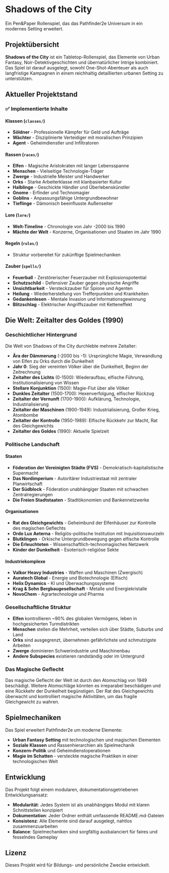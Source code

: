 # Shadows of the City

Ein Pen&Paper Rollenspiel, das das Pathfinder2e Universum in ein modernes Setting erweitert.

## Projektübersicht

**Shadows of the City** ist ein Tabletop-Rollenspiel, das Elemente von Urban Fantasy, Noir-Detektivgeschichten und übernatürlicher Intrige kombiniert. Das Spiel ist darauf ausgelegt, sowohl One-Shot-Abenteuer als auch langfristige Kampagnen in einem reichhaltig detaillierten urbanen Setting zu unterstützen.

## Aktueller Projektstand

### ✅ Implementierte Inhalte

#### **Klassen** (`classes/`)
- **Söldner** - Professionelle Kämpfer für Geld und Aufträge
- **Wächter** - Disziplinierte Verteidiger mit moralischen Prinzipien  
- **Agent** - Geheimdienstler und Infiltratoren

#### **Rassen** (`races/`)
- **Elfen** - Magische Aristokraten mit langer Lebensspanne
- **Menschen** - Vielseitige Technologie-Träger
- **Zwerge** - Industrielle Meister und Handwerker
- **Orks** - Starke Arbeiterklasse mit klanbasierter Kultur
- **Halblinge** - Geschickte Händler und Überlebenskünstler
- **Gnome** - Erfinder und Technomagier
- **Goblins** - Anpassungsfähige Untergrundbewohner
- **Tieflinge** - Dämonisch beeinflusste Außenseiter

#### **Lore** (`lore/`)
- **Welt-Timeline** - Chronologie von Jahr -2000 bis 1990
- **Mächte der Welt** - Konzerne, Organisationen und Staaten im Jahr 1990

#### **Regeln** (`rules/`)
- Struktur vorbereitet für zukünftige Spielmechaniken

#### **Zauber** (`spells/`)
- **Feuerball** - Zerstörerischer Feuerzauber mit Explosionspotential
- **Schutzschild** - Defensiver Zauber gegen physische Angriffe
- **Unsichtbarkeit** - Versteckzauber für Spione und Agenten
- **Heilung** - Wiederherstellung von Trefferpunkten und Krankheiten
- **Gedankenlesen** - Mentale Invasion und Informationsgewinnung
- **Blitzschlag** - Elektrischer Angriffszauber mit Ketteneffekt

## Die Welt: Zeitalter des Goldes (1990)

### **Geschichtlicher Hintergrund**

Die Welt von Shadows of the City durchlebte mehrere Zeitalter:

- **Ära der Dämmerung** (-2000 bis -1): Ursprüngliche Magie, Verwandlung von Elfen zu Orks durch die Dunkelheit
- **Jahr 0**: Sieg der vereinten Völker über die Dunkelheit, Beginn der Zeitrechnung
- **Zeitalter des Lichts** (0-1500): Wiederaufbau, elfische Führung, Institutionalisierung von Wissen
- **Stellare Konjunktion** (1500): Magie-Flut über alle Völker
- **Dunkles Zeitalter** (1500-1700): Hexenverfolgung, elfischer Rückzug
- **Zeitalter der Vernunft** (1700-1900): Aufklärung, Technologie, Industrialisierung
- **Zeitalter der Maschinen** (1900-1949): Industrialisierung, Großer Krieg, Atombombe
- **Zeitalter der Kontrolle** (1950-1989): Elfische Rückkehr zur Macht, Rat des Gleichgewichts
- **Zeitalter des Goldes** (1990): Aktuelle Spielzeit

### **Politische Landschaft**

#### **Staaten**
- **Föderation der Vereinigten Städte (FVS)** - Demokratisch-kapitalistische Supermacht
- **Das Nordimperium** - Autoritärer Industriestaat mit zentraler Planwirtschaft
- **Der Südblock** - Föderation unabhängiger Staaten mit schwachen Zentralregierungen
- **Die Freien Stadtstaaten** - Stadtökonomien und Bankennetzwerke

#### **Organisationen**
- **Rat des Gleichgewichts** - Geheimbund der Elfenhäuser zur Kontrolle des magischen Geflechts
- **Ordo Lux Aeterna** - Religiös-politische Institution mit Inquisitionswurzeln
- **Blutklingen** - Orkische Untergrundbewegung gegen elfische Kontrolle
- **Die Erleuchteten** - Wissenschaftlich-technomagisches Netzwerk
- **Kinder der Dunkelheit** - Esoterisch-religiöse Sekte

#### **Industriekomplexe**
- **Valkor Heavy Industries** - Waffen und Maschinen (Zwergisch)
- **Auratech Global** - Energie und Biotechnologie (Elfisch)
- **Helix Dynamics** - KI und Überwachungssysteme
- **Krag & Sohn Bergbaugesellschaft** - Metalle und Energiekristalle
- **NovoChem** - Agrartechnologie und Pharma

### **Gesellschaftliche Struktur**

- **Elfen** kontrollieren ~90% des globalen Vermögens, leben in hochgesicherten Turmdistrikten
- **Menschen** stellen die Mehrheit, verteilen sich über Städte, Suburbs und Land
- **Orks** sind ausgegrenzt, übernehmen gefährlichste und schmutzigste Arbeiten
- **Zwerge** dominieren Schwerindustrie und Maschinenbau
- **Andere Subspecies** existieren randständig oder im Untergrund

### **Das Magische Geflecht**

Das magische Geflecht der Welt ist durch den Atomschlag von 1949 beschädigt. Weitere Atomschläge könnten es irreparabel beschädigen und eine Rückkehr der Dunkelheit begünstigen. Der Rat des Gleichgewichts überwacht und kontrolliert magische Aktivitäten, um das fragile Gleichgewicht zu wahren.

## Spielmechaniken

Das Spiel erweitert Pathfinder2e um moderne Elemente:
- **Urban Fantasy Setting** mit technologischen und magischen Elementen
- **Soziale Klassen** und Rassenhierarchien als Spielmechanik
- **Konzern-Politik** und Geheimdienstoperationen
- **Magie im Schatten** - versteckte magische Praktiken in einer technologischen Welt

## Entwicklung

Das Projekt folgt einem modularen, dokumentationsgetriebenen Entwicklungsansatz:
- **Modularität**: Jedes System ist als unabhängiges Modul mit klaren Schnittstellen konzipiert
- **Dokumentation**: Jeder Ordner enthält umfassende README.md-Dateien
- **Konsistenz**: Alle Elemente sind darauf ausgelegt, nahtlos zusammenzuarbeiten
- **Balance**: Spielmechaniken sind sorgfältig ausbalanciert für faires und fesselndes Gameplay

## Lizenz

Dieses Projekt wird für Bildungs- und persönliche Zwecke entwickelt.
